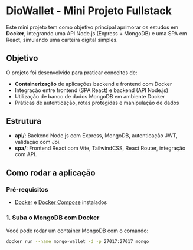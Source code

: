 # DioWallet - Mini Projeto Fullstack

Este mini projeto tem como objetivo principal aprimorar os estudos em **Docker**, integrando uma API Node.js (Express + MongoDB) e uma SPA em React, simulando uma carteira digital simples.

## Objetivo

O projeto foi desenvolvido para praticar conceitos de:
- **Containerização** de aplicações backend e frontend com Docker
- Integração entre frontend (SPA React) e backend (API Node.js)
- Utilização de banco de dados MongoDB em ambiente Docker
- Práticas de autenticação, rotas protegidas e manipulação de dados

## Estrutura

- **api/**: Backend Node.js com Express, MongoDB, autenticação JWT, validação com Joi.
- **spa/**: Frontend React com Vite, TailwindCSS, React Router, integração com API.

## Como rodar a aplicação

### Pré-requisitos

- [Docker](https://www.docker.com/) e [Docker Compose](https://docs.docker.com/compose/) instalados

### 1. Suba o MongoDB com Docker

Você pode rodar um container MongoDB com o comando:

```sh
docker run --name mongo-wallet -d -p 27017:27017 mongo